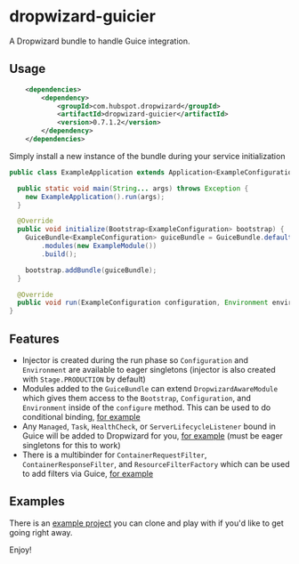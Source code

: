 # dropwizard-guicier

A Dropwizard bundle to handle Guice integration.

## Usage
```xml
    <dependencies>
        <dependency>
            <groupId>com.hubspot.dropwizard</groupId>
            <artifactId>dropwizard-guicier</artifactId>
            <version>0.7.1.2</version>
        </dependency>
    </dependencies>
```

Simply install a new instance of the bundle during your service initialization
```java
public class ExampleApplication extends Application<ExampleConfiguration> {

  public static void main(String... args) throws Exception {
    new ExampleApplication().run(args);
  }

  @Override
  public void initialize(Bootstrap<ExampleConfiguration> bootstrap) {
    GuiceBundle<ExampleConfiguration> guiceBundle = GuiceBundle.defaultBuilder(ExampleConfiguration.class)
        .modules(new ExampleModule())
        .build();

    bootstrap.addBundle(guiceBundle);
  }

  @Override
  public void run(ExampleConfiguration configuration, Environment environment) throws Exception {}
}
```

## Features
- Injector is created during the run phase so `Configuration` and `Environment` are available to eager singletons (injector is also
created with `Stage.PRODUCTION` by default) 
- Modules added to the `GuiceBundle` can extend `DropwizardAwareModule` which gives them
access to the `Bootstrap`, `Configuration`, and `Environment` inside of the `configure` method. This can be used to do conditional
binding, [for example](https://github.com/jhaber/dropwizard-guicier-example/blob/b050d7487b6ab34d351b57a0dde4f0267f0c745e/src/main/java/com/hubspot/dropwizard/example/ExampleModule.java#L21-L24)
- Any `Managed`, `Task`, `HealthCheck`, or `ServerLifecycleListener` bound in Guice will be added to Dropwizard for you, [for example](https://github.com/jhaber/dropwizard-guicier-example/blob/b050d7487b6ab34d351b57a0dde4f0267f0c745e/src/main/java/com/hubspot/dropwizard/example/ExampleModule.java#L32-L38) (must be eager singletons for this to work)
- There is a multibinder for `ContainerRequestFilter`, `ContainerResponseFilter`, and `ResourceFilterFactory` which can be used to add filters via Guice, [for example](https://github.com/jhaber/dropwizard-guicier-example/blob/b050d7487b6ab34d351b57a0dde4f0267f0c745e/src/main/java/com/hubspot/dropwizard/example/ExampleModule.java#L26-L30)

## Examples
There is an [example project](https://github.com/jhaber/dropwizard-guicier-example) you can clone and play with if you'd like to get
going right away. 

Enjoy!

